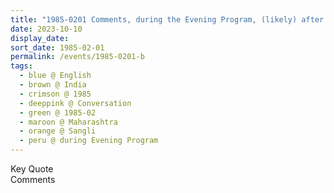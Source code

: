 ```yaml
---
title: "1985-0201 Comments, during the Evening Program, (likely) after the Public Program, Sangli, Maharashtra, India"
date: 2023-10-10
display_date: 
sort_date: 1985-02-01
permalink: /events/1985-0201-b
tags:
  - blue @ English
  - brown @ India
  - crimson @ 1985
  - deeppink @ Conversation
  - green @ 1985-02
  - maroon @ Maharashtra
  - orange @ Sangli
  - peru @ during Evening Program
---
```


<wave-list>
  <list-title color="green" width="75">Key Quote</list-title>
  <list-item color="BlanchedAlmond"  width="200"></list-item>
  <list-item color="Lavender"></list-item>
  <list-item color="BlanchedAlmond"></list-item>
</wave-list>

<br>

<wave-list>
  <list-title color="green" width="75">Comments</list-title>
  <list-item color="BlanchedAlmond"  width="200"></list-item>
  <list-item color="Lavender"></list-item>
  <list-item color="BlanchedAlmond"></list-item>
</wave-list>